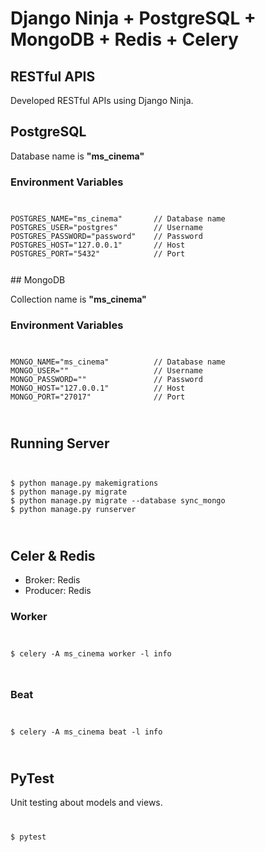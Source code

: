 # Django Ninja + PostgreSQL + MongoDB + Redis + Celery

## RESTful APIS ###
Developed RESTful APIs using Django Ninja.

## PostgreSQL

Database name is <b>"ms_cinema"</b>

### Environment Variables
<code>
<pre>
POSTGRES_NAME="ms_cinema"       // Database name
POSTGRES_USER="postgres"        // Username
POSTGRES_PASSWORD="password"    // Password
POSTGRES_HOST="127.0.0.1"       // Host
POSTGRES_PORT="5432"            // Port
</pre>
</code>
## MongoDB

Collection name is <b>"ms_cinema"</b>
### Environment Variables
<code>
<pre>
MONGO_NAME="ms_cinema"          // Database name
MONGO_USER=""                   // Username
MONGO_PASSWORD=""               // Password
MONGO_HOST="127.0.0.1"          // Host
MONGO_PORT="27017"              // Port
</pre>
</code>

## Running Server
<code>
<pre>
$ python manage.py makemigrations
$ python manage.py migrate
$ python manage.py migrate --database sync_mongo
$ python manage.py runserver
</pre>
</code>

## Celer & Redis

- Broker: Redis
- Producer: Redis
### Worker
<code>
<pre>
$ celery -A ms_cinema worker -l info
</pre>
</code>

### Beat
<code>
<pre>
$ celery -A ms_cinema beat -l info
</pre>
</code>

## PyTest
Unit testing about models and views.
<code>
<pre>
$ pytest
</pre>
</code>

